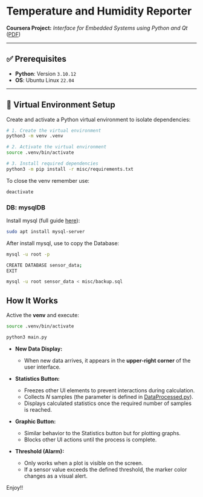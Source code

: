 # **Temperature and Humidity Reporter**
**Coursera Project:** *Interface for Embedded Systems using Python and Qt* ([PDF](misc/Assignment.pdf))	

---

## ✅ **Prerequisites**
- **Python**: Version `3.10.12`
- **OS**: Ubuntu Linux `22.04`

---

## 🐍 **Virtual Environment Setup**

Create and activate a Python virtual environment to isolate dependencies:

```bash
# 1. Create the virtual environment
python3 -m venv .venv

# 2. Activate the virtual environment
source .venv/bin/activate

# 3. Install required dependencies
python3 -m pip install -r misc/requirements.txt
```

To close the venv remember use:
```sh
deactivate
```

### DB: mysqlDB

Install mysql (full guide [here](https://documentation.ubuntu.com/server/how-to/databases/install-mysql/)):

```sh
sudo apt install mysql-server
```

After install mysql, use to copy the Database:

```sh
mysql -u root -p

CREATE DATABASE sensor_data;
EXIT

mysql -u root sensor_data < misc/backup.sql
```

## How It Works

Active the **venv** and execute:

```sh
source .venv/bin/activate

python3 main.py
```

- **New Data Display:**
  - When new data arrives, it appears in the **upper-right corner** of the user interface.

- **Statistics Button:**
  - Freezes other UI elements to prevent interactions during calculation.
  - Collects *N* samples (the parameter is defined in [DataProcessed.py](DataProcessed.py)).
  - Displays calculated statistics once the required number of samples is reached.

- **Graphic Button:**
  - Similar behavior to the Statistics button but for plotting graphs.
  - Blocks other UI actions until the process is complete.

- **Threshold (Alarm):**
  - Only works when a plot is visible on the screen.
  - If a sensor value exceeds the defined threshold, the marker color changes as a visual alert.


Enjoy!!
